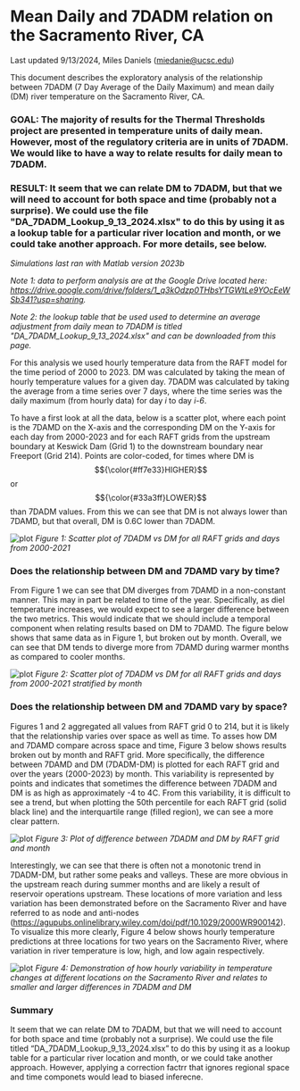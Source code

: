 # Mean Daily and 7DADM relation on the Sacramento River, CA 
Last updated 9/13/2024, Miles Daniels (miedanie@ucsc.edu)

This document describes the exploratory analysis of the relationship between 7DADM (7 Day Average of the Daily Maximum) and mean daily (DM) river temperature on the Sacramento River, CA.

### GOAL: The majority of results for the Thermal Thresholds project are presented in temperature units of daily mean. However, most of the regulatory criteria are in units of 7DADM. We would like to have a way to relate results for daily mean to 7DADM. 

### RESULT: It seem that we can relate DM to 7DADM, but that we will need to account for both space and time (probably not a surprise). We could use the file "DA_7DADM_Lookup_9_13_2024.xlsx" to do this by using it as a lookup table for a particular river location and month, or we could take another approach. For more details, see below. 

_Simulations last ran with Matlab version 2023b_

_Note 1: data to perform analysis are at the Google Drive located here: https://drive.google.com/drive/folders/1_q3kOdzp0THbsYTGWtLe9YOcEeWSb341?usp=sharing._

_Note 2: the lookup table that be used used to determine an average adjustment from daily mean to 7DADM is titled "DA_7DADM_Lookup_9_13_2024.xlsx" and can be downloaded from this page._

For this analysis we used hourly temperature data from the RAFT model for the time period of 2000 to 2023. DM was calculated by taking the mean of hourly temperature values for a given day. 7DADM was calculated by taking the average from a time series over 7 days, where the time series was the daily maximum (from hourly data) for day _i_ to day _i-6_.

To have a first look at all the data, below is a scatter plot, where each point is the 7DAMD on the X-axis and the corresponding DM on the Y-axis for each day from 2000-2023 and for each RAFT grids from the upstream boundary at Keswick Dam (Grid 1) to the downstream boundary near Freeport (Grid 214). Points are color-coded, for times where DM is $${\color{#ff7e33}HIGHER}$$ or $${\color{#33a3ff}LOWER}$$ than 7DADM values. From this we can see that DM is not always lower than 7DAMD, but that overall, DM is 0.6C lower than 7DADM.
 
![plot](Figure_1.png)
_Figure 1: Scatter plot of 7DADM vs DM for all RAFT grids and days from 2000-2021_

### Does the relationship between DM and 7DAMD vary by time?

From Figure 1 we can see that DM diverges from 7DAMD in a non-constant manner. This may in part be related to time of the year. Specifically, as diel temperature increases, we would expect to see a larger difference between the two metrics. This would indicate that we should include a temporal component when relating results based on DM to 7DAMD. The figure below shows that same data as in Figure 1, but broken out by month. Overall, we can see that DM tends to diverge more from 7DAMD during warmer months as compared to cooler months.

![plot](Figure_2.png)
_Figure 2: Scatter plot of 7DADM vs DM for all RAFT grids and days from 2000-2021 stratified by month_

### Does the relationship between DM and 7DAMD vary by space?

Figures 1 and 2 aggregated all values from RAFT grid 0 to 214, but it is likely that the relationship varies over space as well as time. To asses how DM and 7DAMD compare across space and time, Figure 3 below shows results broken out by month and RAFT grid. More specifically, the difference between 7DAMD and DM (7DADM-DM) is plotted for each RAFT grid and over the years (2000-2023) by month. This variability is represented by points and indicates that sometimes the difference between 7DADM and DM is as high as approximately -4 to 4C. From this variability, it is difficult to see a trend, but when plotting the 50th percentile for each RAFT grid (solid black line) and the interquartile range (filled region), we can see a more clear pattern.

![plot](Figure_3.png)
_Figure 3: Plot of difference between 7DADM and DM by RAFT grid and month_

Interestingly, we can see that there is often not a monotonic trend in 7DADM-DM, but rather some peaks and valleys. These are more obvious in the upstream reach during summer months and are likely a result of reservoir operations upstream. These locations of more variation and less variation has been demonstrated before on the Sacramento River and have referred to as node and anti-nodes (https://agupubs.onlinelibrary.wiley.com/doi/pdf/10.1029/2000WR900142). To visualize this more clearly, Figure 4 below shows hourly temperature predictions at three locations for two years on the Sacramento River, where variation in river temperature is low, high, and low again respectively. 

![plot](Figure_4.png)
_Figure 4: Demonstration of how hourly variability in temperature changes at different locations on the Sacramento River and relates to smaller and larger differences in 7DADM and DM_

### Summary

It seem that we can relate DM to 7DADM, but that we will need to account for both space and time (probably not a surprise). We could use the file titled “DA_7DADM_Lookup_9_13_2024.xlsx” to do this by using it as a lookup table for a particular river location and month, or we could take another approach. However, applying a correction factrr that ignores regional space and time componets would lead to biased inferecne. 

